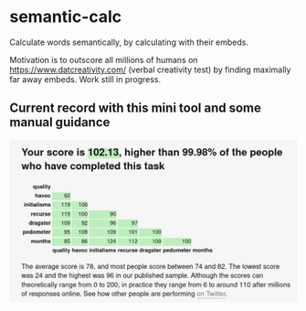 # semantic-calc

Calculate words semantically, by calculating with their embeds.

Motivation is to outscore all millions of humans on https://www.datcreativity.com/ (verbal creativity test) by finding maximally far away embeds. Work still in progress.

## Current record with this mini tool and some manual guidance

![](highscore.png)
